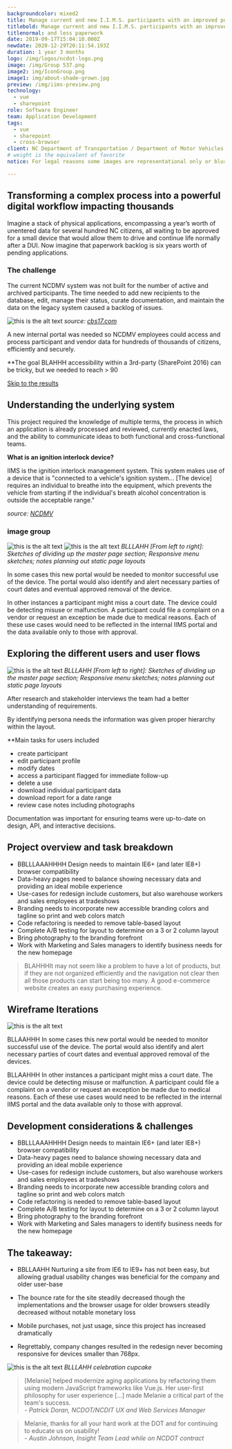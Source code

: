 ```yaml
---
backgroundcolor: mixed2
title: Manage current and new I.I.M.S. participants with an improved portal and less paperwork
titlebold: Manage current and new I.I.M.S. participants with an improved portal 
titlenormal: and less paperwork
date: 2019-09-17T15:04:10.000Z
newdate: 2020-12-29T20:11:54.193Z
duration: 1 year 3 months
logo: /img/logos/ncdot-logo.png
image: /img/Group 537.png
image2: img/IconGroup.png
image1: img/about-shade-grown.jpg
preview: /img/iims-preview.png
technology:
  - vue
  - sharepoint
role: Software Engineer
team: Application Development
tags:
  - vue
  - sharepoint
  - cross-browser
client: NC Department of Transportation / Department of Motor Vehicles
# weight is the equivalent of favorite
notice: For legal reasons some images are representational only or blurred

---
```

## Transforming a complex process into a powerful digital workflow impacting thousands
Imagine a stack of physical applications, encompassing a year’s worth of unentered data for several hundred NC citizens, all waiting to be approved for a small device that would allow them to drive and continue life normally after a DUI. Now imagine that paperwork backlog is six years worth of pending applications.

### The challenge 
The current NCDMV system was not built for the number of active and archived participants. The time needed to add new recipients to the database, edit, manage their status, curate documentation, and maintain the data on the legacy system caused a backlog of issues.

![this is the alt text](/img/dmv-news-small.jpg "Title is optional")
*source: [cbs17.com](https://www.cbs17.com/news/nc-dmv-backlog-allowed-drivers-on-the-road-who-shouldnt-have-been/)*

A new internal portal was needed so NCDMV employees could access and process participant and vendor data for hundreds of thousands of citizens, efficiently and securely.

**The goal BLAHHH accessibility within a 3rd-party (SharePoint 2016) can be tricky, but 
we needed to reach > 90  

[Skip to the results](post/ncdot-voma/#comparing-the-results)
     
## Understanding the underlying system
This project required the knowledge of multiple terms, the process in which an application is already processed and reviewed, currently enacted laws, and the ability to communicate ideas to both functional and cross-functional teams.

<!-- **What is IIMS/IIMA?**
ignition interlock management system
ignition interlock medical accomodation -->

**What is an ignition interlock device?**

IIMS is the ignition interlock management system. This system makes use of a device that is "connected to a vehicle's ignition system... [The device] requires an individual to breathe into the equipment, which prevents the vehicle from starting if the individual's breath alcohol concentration is outside the acceptable range."

*source: [NCDMV](https://www.ncdot.gov/dmv/license-id/license-suspension/Pages/ignition-interlock-devices.aspx)*

### image group

![this is the alt text](/img/voma-sketch3.png "Title is optional")
![this is the alt text](/img/voma-sketch1.png "Title is optional")
*BLLLAHH [From left to right]:  Sketches of dividing up the master page section; Responsive menu sketches; notes planning out static page layouts*

In some cases this new portal would be needed to monitor successful use of the device. The portal would also identify and alert necessary parties of court dates and eventual approved removal of the device.

In other instances a participant might miss a court date. The device could be detecting misuse or malfunction. A participant could file a complaint on a vendor or request an exception be made due to medical reasons. Each of these use cases would need to be reflected in the internal IIMS portal and the data available only to those with approval.

## Exploring the different users and user flows       
![this is the alt text](/img/voma-sketch2.png "Title is optional")
*BLLLAHH [From left to right]:  Sketches of dividing up the master page section; Responsive menu sketches; notes planning out static page layouts*


After research and stakeholder interviews the team had a better understanding of requirements.

By identifying persona needs the information was given proper hierarchy within the layout.

**Main tasks for users included
- create participant
- edit participant profile 
- modify dates
- access a participant flagged for immediate follow-up
- delete a use
- download individual participant data
- download report for a date range
- review case notes including photographs

Documentation was important for ensuring teams were up-to-date on design, API, and interactive decisions. 


## Project overview and task breakdown 

- BBLLLAAAHHHH Design needs to maintain IE6+ (and later IE8+) browser compatibility
- Data-heavy pages need to balance showing necessary data and providing an ideal mobile experience
- Use-cases for redesign include customers, but also warehouse workers and sales employees at tradeshows
- Branding needs to incorporate new accessible branding colors and tagline so print and web colors match
- Code refactoring is needed to remove table-based layout
- Complete A/B testing for layout to determine on a 3 or 2 column layout
- Bring photography to the branding forefront
- Work with Marketing and Sales managers to identify business needs for the new homepage 

> BLAHHHIt may not seem like a problem to have a lot of products, but if they are not organized efficiently and the navigation not clear then all those products can start being too many. A good e-commerce website creates an easy purchasing experience.

## Wireframe Iterations

![this is the alt text](/img/voma-wireframe.png "Title is optional")

BLLAAHHH In some cases this new portal would be needed to monitor successful use of the device. The portal would also identify and alert necessary parties of court dates and eventual approved removal of the devices.

BLLAAHHH In other instances a participant might miss a court date. The device could be detecting misuse or malfunction. A participant could file a complaint on a vendor or request an exception be made due to medical reasons. Each of these use cases would need to be reflected in the internal IIMS portal and the data available only to those with approval.

## Development considerations & challenges

- BBLLLAAAHHHH Design needs to maintain IE6+ (and later IE8+) browser compatibility
- Data-heavy pages need to balance showing necessary data and providing an ideal mobile experience
- Use-cases for redesign include customers, but also warehouse workers and sales employees at tradeshows
- Branding needs to incorporate new accessible branding colors and tagline so print and web colors match
- Code refactoring is needed to remove table-based layout
- Complete A/B testing for layout to determine on a 3 or 2 column layout
- Bring photography to the branding forefront
- Work with Marketing and Sales managers to identify business needs for the new homepage 

## The takeaway:  
- BBLLAAHH Nurturing a site from IE6 to IE9+ has not been easy, but allowing gradual 
usability changes was beneficial for the company and older user-base
  
- The bounce rate for the site steadily decreased though the implementations and the browser usage for older browsers steadily decreased without notable monetary loss 

- Mobile purchases, not just usage, since this project has increased dramatically

- Regrettably, company changes resulted in the redesign never becoming responsive for devices smaller than 768px.

![this is the alt text](/img/voma-cupcake.jpg "Title is optional")
*BLLLAHH celebration cupcake*

> [Melanie] helped modernize aging applications by refactoring them using modern JavaScript frameworks like Vue.js. Her user-first philosophy for user experience [...] made Melanie a critical part of the team's success.  
*- Patrick Doran, NCDOT/NCDIT UX and Web Services Manager*

> Melanie, thanks for all your hard work at the DOT and for continuing to educate us on usability!  
*- Austin Johnson, Insight Team Lead while on NCDOT contract*
